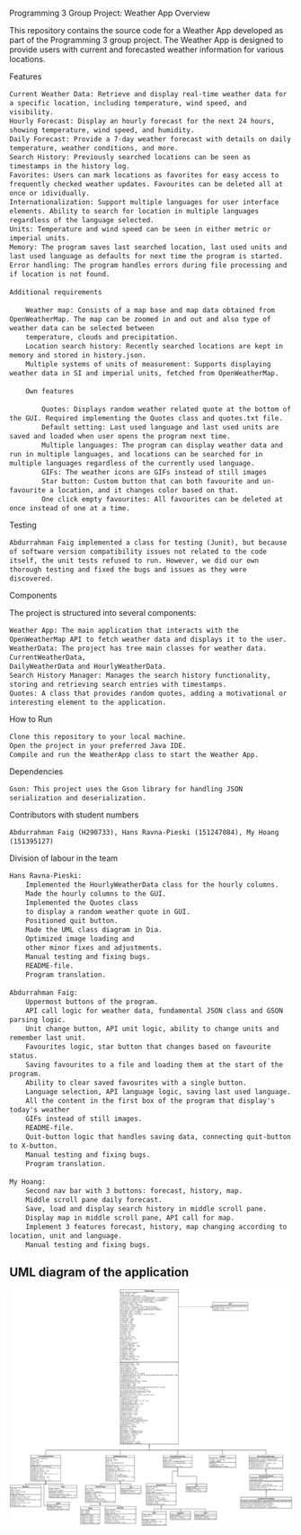 Programming 3 Group Project: Weather App
Overview

This repository contains the source code for a Weather App developed as part of the Programming 3 group project. The Weather App is designed to provide users with current and forecasted weather information for various locations.

Features

    Current Weather Data: Retrieve and display real-time weather data for a specific location, including temperature, wind speed, and visibility.
    Hourly Forecast: Display an hourly forecast for the next 24 hours, showing temperature, wind speed, and humidity.
    Daily Forecast: Provide a 7-day weather forecast with details on daily temperature, weather conditions, and more.
    Search History: Previously searched locations can be seen as timestamps in the history log.
    Favorites: Users can mark locations as favorites for easy access to frequently checked weather updates. Favourites can be deleted all at once or idividually.
    Internationalization: Support multiple languages for user interface elements. Ability to search for location in multiple languages regardless of the language selected.
    Units: Temperature and wind speed can be seen in either metric or imperial units.
    Memory: The program saves last searched location, last used units and last used language as defaults for next time the program is started.
    Error handling: The program handles errors during file processing and if location is not found.

    Additional requirements

        Weather map: Consists of a map base and map data obtained from OpenWeatherMap. The map can be zoomed in and out and also type of weather data can be selected between 
        temperature, clouds and precipitation.
        Location search history: Recently searched locations are kept in memory and stored in history.json.
        Multiple systems of units of measurement: Supports displaying weather data in SI and imperial units, fetched from OpenWeatherMap.

        Own features

            Quotes: Displays random weather related quote at the bottom of the GUI. Required implementing the Quotes class and quotes.txt file.
            Default setting: Last used language and last used units are saved and loaded when user opens the program next time.
            Multiple languages: The program can display weather data and run in multiple languages, and locations can be searched for in multiple languages regardless of the currently used language.
            GIFs: The weather icons are GIFs instead of still images
            Star button: Custom button that can both favourite and un-favourite a location, and it changes color based on that.
            One click empty favourites: All favourites can be deleted at once instead of one at a time.



Testing

    Abdurrahman Faig implemented a class for testing (Junit), but because of software version compatibility issues not related to the code itself, the unit tests refused to run. However, we did our own thorough testing and fixed the bugs and issues as they were
    discovered.

Components

The project is structured into several components:

    Weather App: The main application that interacts with the OpenWeatherMap API to fetch weather data and displays it to the user.
    WeatherData: The project has tree main classes for weather data. CurrentWeatherData, 
    DailyWeatherData and HourlyWeatherData.
    Search History Manager: Manages the search history functionality, storing and retrieving search entries with timestamps.
    Quotes: A class that provides random quotes, adding a motivational or interesting element to the application.

How to Run

    Clone this repository to your local machine.
    Open the project in your preferred Java IDE.
    Compile and run the WeatherApp class to start the Weather App.

Dependencies

    Gson: This project uses the Gson library for handling JSON serialization and deserialization.

Contributors with student numbers

    Abdurrahman Faig (H290733), Hans Ravna-Pieski (151247084), My Hoang (151395127)

Division of labour in the team

    Hans Ravna-Pieski:
        Implemented the HourlyWeatherData class for the hourly columns.
        Made the hourly columns to the GUI. 
        Implemented the Quotes class
        to display a random weather quote in GUI. 
        Positioned quit button.
        Made the UML class diagram in Dia. 
        Optimized image loading and 
        other minor fixes and adjustments.
        Manual testing and fixing bugs.
        README-file.
        Program translation.

    Abdurrahman Faig:
        Uppermost buttons of the program.
        API call logic for weather data, fundamental JSON class and GSON parsing logic.
        Unit change button, API unit logic, ability to change units and remember last unit.
        Favourites logic, star button that changes based on favourite status.
        Saving favourites to a file and loading them at the start of the program.
        Ability to clear saved favourites with a single button.
        Language selection, API language logic, saving last used language.
        All the content in the first box of the program that display's today's weather
        GIFs instead of still images.
        README-file.
        Quit-button logic that handles saving data, connecting quit-button to X-button.
        Manual testing and fixing bugs.
        Program translation.

    My Hoang:
        Second nav bar with 3 buttons: forecast, history, map.
        Middle scroll pane daily forecast.
        Save, load and display search history in middle scroll pane.
        Display map in middle scroll pane, API call for map.
        Implement 3 features forecast, history, map changing according to location, unit and language.
        Manual testing and fixing bugs.

## UML diagram of the application
![Alt text](prog3classdiagram.SVG)
